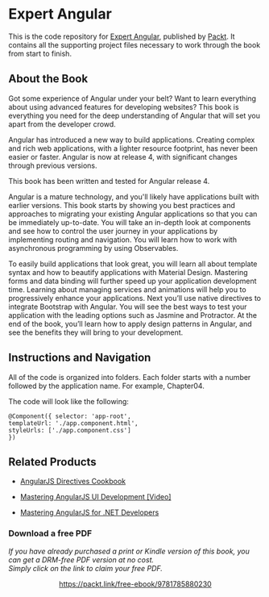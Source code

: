 # Expert Angular
This is the code repository for [Expert Angular](https://www.packtpub.com/web-development/expert-angular?utm_source=github&utm_medium=repository&utm_campaign=9781785880230), published by [Packt](https://www.packtpub.com/?utm_source=github). It contains all the supporting project files necessary to work through the book from start to finish.

## About the Book
Got some experience of Angular under your belt? Want to learn everything about using advanced features for developing websites? This book is everything you need for the deep understanding of Angular that will set you apart from the developer crowd.

Angular has introduced a new way to build applications. Creating complex and rich web applications, with a lighter resource footprint, has never been easier or faster. Angular is now at release 4, with significant changes through previous versions.

This book has been written and tested for Angular release 4.

Angular is a mature technology, and you'll likely have applications built with earlier versions. This book starts by showing you best practices and approaches to migrating your existing Angular applications so that you can be immediately up-to-date. You will take an in-depth look at components and see how to control the user journey in your applications by implementing routing and navigation. You will learn how to work with asynchronous programming by using Observables.

To easily build applications that look great, you will learn all about template syntax and how to beautify applications with Material Design. Mastering forms and data binding will further speed up your application development time. Learning about managing services and animations will help you to progressively enhance your applications. Next you’ll use native directives to integrate Bootstrap with Angular. You will see the best ways to test your application with the leading options such as Jasmine and Protractor.
At the end of the book, you’ll learn how to apply design patterns in Angular, and see the benefits they will bring to your development.

## Instructions and Navigation
All of the code is organized into folders. Each folder starts with a number followed by the application name. For example, Chapter04.



The code will look like the following:
```
@Component({ selector: 'app-root',
templateUrl: './app.component.html',
styleUrls: ['./app.component.css']
})
```



## Related Products
* [AngularJS Directives Cookbook](https://www.packtpub.com/web-development/angularjs-directives-cookbook?utm_source=github&utm_medium=repository&utm_campaign=9781784395896)

* [Mastering AngularJS UI Development [Video]](https://www.packtpub.com/web-development/mastering-angularjs-ui-development-video?utm_source=github&utm_medium=repository&utm_campaign=9781785289910)

* [Mastering AngularJS for .NET Developers](https://www.packtpub.com/web-development/mastering-angularjs-net-developers?utm_source=github&utm_medium=repository&utm_campaign=9781783553983)
### Download a free PDF

 <i>If you have already purchased a print or Kindle version of this book, you can get a DRM-free PDF version at no cost.<br>Simply click on the link to claim your free PDF.</i>
<p align="center"> <a href="https://packt.link/free-ebook/9781785880230">https://packt.link/free-ebook/9781785880230 </a> </p>